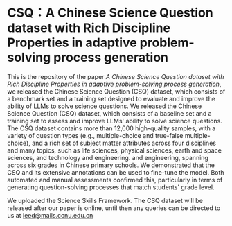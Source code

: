 # CSQ：A Chinese Science Question dataset with Rich Discipline Properties in  adaptive problem-solving process generation
This is the repository of the paper *A Chinese Science Question dataset with Rich Discipline Properties in adaptive problem-solving process generation*, we released the Chinese Science Question (CSQ) dataset, which consists of a benchmark set and a training set designed to evaluate and improve the ability of LLMs to solve science questions. We released the Chinese Science Question (CSQ) dataset, which consists of a baseline set and a training set to assess and improve LLMs' ability to solve science questions. The CSQ dataset contains more than 12,000 high-quality samples, with a variety of question types (e.g., multiple-choice and true-false multiple-choice), and a rich set of subject matter attributes across four disciplines and many topics, such as life sciences, physical sciences, earth and space sciences, and technology and engineering. and engineering, spanning across six grades in Chinese primary schools. We demonstrated that the CSQ and its extensive annotations can be used to fine-tune the model. Both automated and manual assessments confirmed this, particularly in terms of generating question-solving processes that match students' grade level.

We uploaded the Science Skills Framework. The CSQ dataset will be released after our paper is online, until then any queries can be directed to us at leed@mails.ccnu.edu.cn

